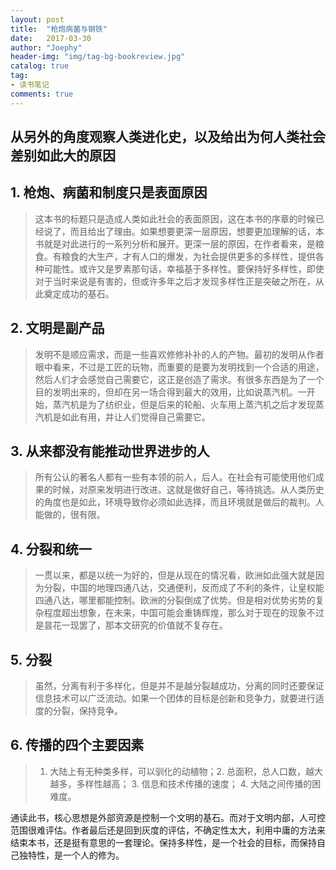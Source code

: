 ```yaml
---
layout: post
title:  "枪炮病菌与钢铁"
date:   2017-03-30
author: "Joephy"
header-img: "img/tag-bg-bookreview.jpg"
catalog: true
tag:
- 读书笔记 
comments: true
---
```

从另外的角度观察人类进化史，以及给出为何人类社会差别如此大的原因
-----------

## 1. 枪炮、病菌和制度只是表面原因
>这本书的标题只是造成人类如此社会的表面原因，这在本书的序章的时候已经说了，而且给出了理由。如果想要更深一层原因，想要更加理解的话，本书就是对此进行的一系列分析和展开。更深一层的原因，在作者看来，是粮食。有粮食的大生产，才有人口的爆发，为社会提供更多的多样性，提供各种可能性。或许又是罗素那句话，幸福基于多样性。要保持好多样性，即使对于当时来说是有害的，但或许多年之后才发现多样性正是突破之所在，从此奠定成功的基石。

## 2. 文明是副产品
>发明不是顺应需求，而是一些喜欢修修补补的人的产物。最初的发明从作者眼中看来，不过是工匠的玩物，而重要的是要为发明找到一个合适的用途，然后人们才会感觉自己需要它，这正是创造了需求。有很多东西是为了一个目的发明出来的，但却在另一场合得到最大的效用，比如说蒸汽机。一开始，蒸汽机是为了纺织业，但是后来的轮船、火车用上蒸汽机之后才发现蒸汽机是如此有用，并让人们觉得自己需要它。

## 3. 从来都没有能推动世界进步的人
>所有公认的著名人都有一些有本领的前人，后人。在社会有可能使用他们成果的时候，对原来发明进行改进。这就是做好自己，等待挑选。从人类历史的角度也是如此，环境导致你必须如此选择，而且环境就是做后的裁判。人能做的，很有限。

## 4. 分裂和统一
>一贯以来，都是以统一为好的，但是从现在的情况看，欧洲如此强大就是因为分裂，中国的地理四通八达，交通便利，反而成了不利的条件，让皇权能四通八达，哪里都能控制。欧洲的分裂倒成了优势。但是相对优势劣势的复杂程度超出想象，在未来，中国可能会重铸辉煌，那么对于现在的现象不过是昙花一现罢了，那本文研究的价值就不复存在。

## 5. 分裂
>虽然，分离有利于多样化，但是并不是越分裂越成功，分离的同时还要保证信息技术可以广泛流动。如果一个团体的目标是创新和竞争力，就要进行适度的分裂，保持竞争。

## 6. 传播的四个主要因素
>1. 大陆上有无种类多样，可以驯化的动植物；2. 总面积，总人口数，越大越多，多样性越高； 3. 信息和技术传播的速度； 4. 大陆之间传播的困难度。

通读此书，核心思想是外部资源是控制一个文明的基石。而对于文明内部，人可控范围很难评估。作者最后还是回到灰度的评估，不确定性太大，利用中庸的方法来结束本书，还是挺有意思的一套理论。保持多样性，是一个社会的目标，而保持自己独特性，是一个人的修为。



